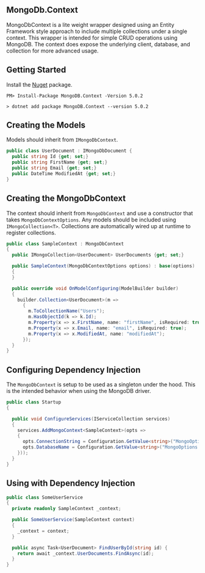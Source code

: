 ## MongoDb.Context

MongoDbContext is a lite weight wrapper designed using an Entity Framework style approach to include multiple collections
under a single context. This wrapper is intended for simple CRUD operations using MongoDB. The context does expose the
underlying client, database, and collection for more advanced usage.

## Getting Started

Install the [Nuget](https://www.nuget.org/packages/MongoDB.Context) package.

```
PM> Install-Package MongoDB.Context -Version 5.0.2
```

```
> dotnet add package MongoDB.Context --version 5.0.2
```

## Creating the Models

Models should inherit from `IMongoDbContext`.

```csharp
public class UserDocument : IMongoDbDocument {
  public string Id {get; set;}
  public string FirstName {get; set;}
  public string Email {get; set;}
  public DateTime ModifiedAt {get; set;}
}
```

## Creating the MongoDbContext

The context should inherit from `MongoDbContext` and use a constructor that takes `MongoDbContextOptions`. Any
models should be included using `IMongoCollection<T>`. Collections are automatically wired up at runtime to register collections.

```csharp
public class SampleContext : MongoDbContext
{
  public IMongoCollection<UserDocument> UserDocuments {get; set;}

  public SampleContext(MongoDbContextOptions options) : base(options)
  {
  }

  public override void OnModelConfiguring(ModelBuilder builder)
  {
    builder.Collection<UserDocument>(m =>
      {
        m.ToCollectionName("Users");
        m.HasObjectId(k => k.Id);
        m.Property(x => x.FirstName, name: "firstName", isRequired: true);
        m.Property(x => x.Email, name: "email", isRequired: true);
        m.Property(x => x.ModifiedAt, name: "modifiedAt");
      });
  }
}
```

## Configuring Dependency Injection

The `MongoDbContext` is setup to be used as a singleton under the hood. This is the intended behavior when using the
MongoDB driver.

```csharp
public class Startup
{

  public void ConfigureServices(IServiceCollection services)
  {
    services.AddMongoContext<SampleContext>(opts =>
    {
      opts.ConnectionString = Configuration.GetValue<string>("MongoOptions:ConnectionString");
      opts.DatabaseName = Configuration.GetValue<string>("MongoOptions:Database");
    }));
  }
}
```

## Using with Dependency Injection

```csharp
public class SomeUserService
{
  private readonly SampleContext _context;

  public SomeUserService(SampleContext context)
  {
    _context = context;
  }

  public async Task<UserDocument> FindUserById(string id) {
    return await _context.UserDocuments.FindAsync(id);
  }
}

```
